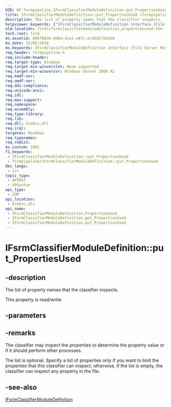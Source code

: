 ```yaml
---
UID: NF:fsrmpipeline.IFsrmClassifierModuleDefinition.put_PropertiesUsed
title: IFsrmClassifierModuleDefinition::put_PropertiesUsed (fsrmpipeline.h)
description: The list of property names that the classifier inspects.
helpviewer_keywords: ["IFsrmClassifierModuleDefinition interface [File Server Resource Manager]","PropertiesUsed property","IFsrmClassifierModuleDefinition.PropertiesUsed","IFsrmClassifierModuleDefinition.put_PropertiesUsed","IFsrmClassifierModuleDefinition::PropertiesUsed","IFsrmClassifierModuleDefinition::get_PropertiesUsed","IFsrmClassifierModuleDefinition::put_PropertiesUsed","PropertiesUsed property [File Server Resource Manager]","PropertiesUsed property [File Server Resource Manager]","IFsrmClassifierModuleDefinition interface","fs.ifsrmclassifiermoduledefinition_propertiesused","fsrm.ifsrmclassifiermoduledefinition_propertiesused","fsrmpipeline/IFsrmClassifierModuleDefinition::PropertiesUsed","fsrmpipeline/IFsrmClassifierModuleDefinition::get_PropertiesUsed","fsrmpipeline/IFsrmClassifierModuleDefinition::put_PropertiesUsed","put_PropertiesUsed"]
old-location: fsrm\ifsrmclassifiermoduledefinition_propertiesused.htm
tech.root: fsrm
ms.assetid: 89bf8836-8d6d-41a1-a47c-ec92d2fd4a36
ms.date: 12/05/2018
ms.keywords: IFsrmClassifierModuleDefinition interface [File Server Resource Manager],PropertiesUsed property, IFsrmClassifierModuleDefinition.PropertiesUsed, IFsrmClassifierModuleDefinition.put_PropertiesUsed, IFsrmClassifierModuleDefinition::PropertiesUsed, IFsrmClassifierModuleDefinition::get_PropertiesUsed, IFsrmClassifierModuleDefinition::put_PropertiesUsed, PropertiesUsed property [File Server Resource Manager], PropertiesUsed property [File Server Resource Manager],IFsrmClassifierModuleDefinition interface, fs.ifsrmclassifiermoduledefinition_propertiesused, fsrm.ifsrmclassifiermoduledefinition_propertiesused, fsrmpipeline/IFsrmClassifierModuleDefinition::PropertiesUsed, fsrmpipeline/IFsrmClassifierModuleDefinition::get_PropertiesUsed, fsrmpipeline/IFsrmClassifierModuleDefinition::put_PropertiesUsed, put_PropertiesUsed
req.header: fsrmpipeline.h
req.include-header: 
req.target-type: Windows
req.target-min-winverclnt: None supported
req.target-min-winversvr: Windows Server 2008 R2
req.kmdf-ver: 
req.umdf-ver: 
req.ddi-compliance: 
req.unicode-ansi: 
req.idl: 
req.max-support: 
req.namespace: 
req.assembly: 
req.type-library: 
req.lib: 
req.dll: SrmSvc.dll
req.irql: 
targetos: Windows
req.typenames: 
req.redist: 
ms.custom: 19H1
f1_keywords:
 - IFsrmClassifierModuleDefinition::put_PropertiesUsed
 - fsrmpipeline/IFsrmClassifierModuleDefinition::put_PropertiesUsed
dev_langs:
 - c++
topic_type:
 - APIRef
 - kbSyntax
api_type:
 - COM
api_location:
 - SrmSvc.dll
api_name:
 - IFsrmClassifierModuleDefinition.PropertiesUsed
 - IFsrmClassifierModuleDefinition.get_PropertiesUsed
 - IFsrmClassifierModuleDefinition.put_PropertiesUsed
---
```


# IFsrmClassifierModuleDefinition::put_PropertiesUsed


## -description

The list of property names that the classifier inspects.

This property is read/write.

## -parameters

## -remarks

The classifier may inspect the properties to determine the property value or if it should perform other processes.

The list is optional. Specify a list of properties only if you want to limit the properties that this classifier can inspect; otherwise, if the list is empty, the classifier can inspect any property in the file.

## -see-also

<a href="https://docs.microsoft.com/previous-versions/windows/desktop/api/fsrmpipeline/nn-fsrmpipeline-ifsrmclassifiermoduledefinition">IFsrmClassifierModuleDefinition</a>

